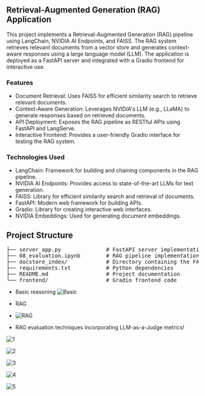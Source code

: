 ## Retrieval-Augmented Generation (RAG) Application

This project implements a Retrieval-Augmented Generation (RAG) pipeline using LangChain, NVIDIA AI Endpoints, and FAISS. The RAG system retrieves relevant documents from a vector store and generates context-aware responses using a large language model (LLM). The application is deployed as a FastAPI server and integrated with a Gradio frontend for interactive use.

### Features

- Document Retrieval: Uses FAISS for efficient similarity search to retrieve relevant documents.
- Context-Aware Generation: Leverages NVIDIA's LLM (e.g., LLaMA) to generate responses based on retrieved documents.
- API Deployment: Exposes the RAG pipeline as RESTful APIs using FastAPI and LangServe.
- Interactive Frontend: Provides a user-friendly Gradio interface for testing the RAG system.

### Technologies Used

- LangChain: Framework for building and chaining components in the RAG pipeline.
- NVIDIA AI Endpoints: Provides access to state-of-the-art LLMs for text generation.
- FAISS: Library for efficient similarity search and retrieval of documents.
- FastAPI: Modern web framework for building APIs.
- Gradio: Library for creating interactive web interfaces.
- NVIDIA Embeddings: Used for generating document embeddings.

## Project Structure

<pre style="text-align: left;">
├── server_app.py              # FastAPI server implementation
├── 08_evaluation.ipynb        # RAG pipeline implementation
├── docstore_index/            # Directory containing the FAISS document store
├── requirements.txt           # Python dependencies
├── README.md                  # Project documentation
└── frontend/                  # Gradio frontend code
</pre>

- Basic reasoning
![Basic](https://github.com/user-attachments/assets/7eed84cc-66f1-49a8-9c13-aa65c5e50192)


- RAG
- ![RAG](https://github.com/user-attachments/assets/7cf67b53-fe20-487e-8cc9-117c8b9ee761)

- RAG evaluation techniques incorporating LLM-as-a-Judge metrics!

![1](https://github.com/user-attachments/assets/fd1c1eb6-0e1f-44c5-a02b-89fced0fcea1)

![2](https://github.com/user-attachments/assets/3d163db0-59ae-45d3-8f60-5191f94b2927)

![3](https://github.com/user-attachments/assets/6533f93d-dcbc-4539-b19e-93acd0dcb544)

![4](https://github.com/user-attachments/assets/239943c9-7bf0-40f6-afa5-0707abb52530)

![5](https://github.com/user-attachments/assets/430f78da-b657-4a25-9bc6-4cebef2e3a82)










  


